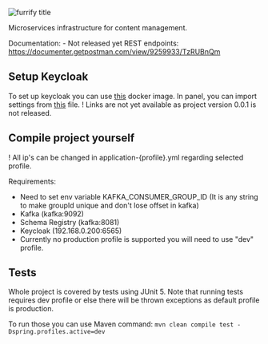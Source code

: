 ![furrify title](https://user-images.githubusercontent.com/33985207/133672173-2d7ff06e-6f94-4742-a201-c54a85c5839a.png)

Microservices infrastructure for content management.

Documentation: - Not released yet
REST endpoints: https://documenter.getpostman.com/view/9259933/TzRUBnQm

## Setup Keycloak

To set up keycloak you can use [this](#) docker image. In panel, you can import settings from [this](#) file.
! Links are not yet available as project version 0.0.1 is not released.

## Compile project yourself

! All ip's can be changed in application-{profile}.yml regarding selected profile.

Requirements:
- Need to set env variable KAFKA_CONSUMER_GROUP_ID (It is any string to make groupId unique and don't lose offset in
  kafka)
- Kafka (kafka:9092)
- Schema Registry (kafka:8081)
- Keycloak (192.168.0.200:6565)
- Currently no production profile is supported you will need to use "dev" profile.

## Tests
Whole project is covered by tests using JUnit 5.
Note that running tests requires dev profile or else there will be thrown exceptions as default profile is production.

To run those you can use Maven command: `mvn clean compile test -Dspring.profiles.active=dev`
